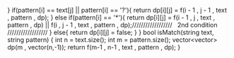 }
if(pattern[i] == text[j] || pattern[i] == '?'){
return dp[i][j] = f(i - 1 , j - 1 , text , pattern , dp);
}
else if(pattern[i] == '*'){
return dp[i][j] = f(i - 1 , j , text , pattern , dp) || f(i , j - 1 , text , pattern , dp);//////////////////   2nd condition //////////////////
}
else{
return dp[i][j] = false;
}
}
bool isMatch(string text, string pattern) {
int n = text.size();
int m = pattern.size();
vector<vector<int>> dp(m , vector<int>(n,-1));
return f(m-1 , n-1 , text , pattern , dp);
}